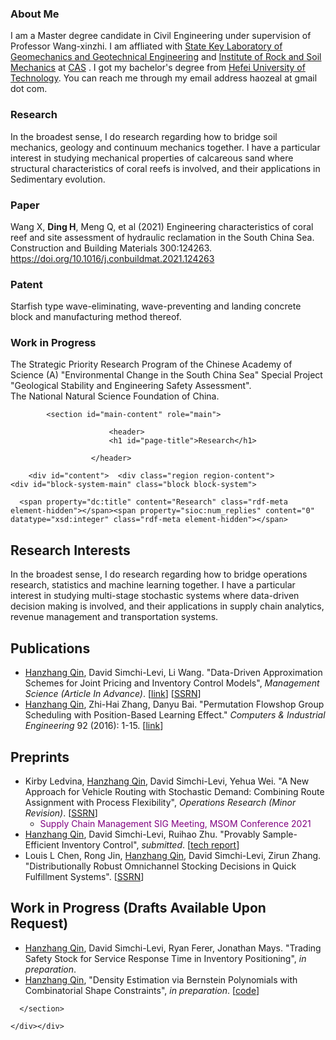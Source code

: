 ### About Me
      
I am a Master degree candidate in Civil Engineering under supervision of Professor Wang-xinzhi. I am affliated with <a href="http://www.sklgme.org/">State Key Laboratory of Geomechanics and Geotechnical Engineering</a> and <a href="http://www.whrsm.ac.cn/">Institute of Rock and Soil Mechanics</a> at <a href="http://www.cas.ac.cn/">CAS</a> . I got my bachelor's degree from <a href="https://www.hfut.edu.cn/">Hefei University of Technology</a>. You can reach me through my email address haozeal at gmail dot com.


### Research

In the broadest sense, I do research regarding how to bridge soil mechanics, geology and continuum mechanics together. I have a particular interest in studying mechanical properties of calcareous sand where structural characteristics of coral reefs is involved, and their applications in Sedimentary evolution.

### Paper

Wang X, <b>Ding H</b>, Meng Q, et al (2021) Engineering characteristics of coral reef and site assessment of hydraulic reclamation in the South China Sea. Construction and Building Materials 300:124263. <a href="https://www.sciencedirect.com/science/article/pii/S0950061821020225">https://doi.org/10.1016/j.conbuildmat.2021.124263</a>

### Patent

Starfish type wave-eliminating, wave-preventing and landing concrete block and manufacturing method thereof.

          
### Work in Progress

The Strategic Priority Research Program of the Chinese Academy of Science (A) "Environmental Change in the South China Sea" Special Project "Geological Stability and Engineering Safety Assessment".<br>The National Natural Science Foundation of China.


<div id="columns"><div class="columns-inner clearfix add-gutter">
    <div id="content-column"><div class="content-inner">

      
            <section id="main-content" role="main">

                          <header>
                          <h1 id="page-title">Research</h1>
            
                      </header>
                
        <div id="content">  <div class="region region-content">
    <div id="block-system-main" class="block block-system">
  <div class="block-inner clearfix">
                <div class="block-content content">
      <article id="article-5" class="article article-type-page clearfix" about="/research" typeof="foaf:Document" role="article">

  
      <span property="dc:title" content="Research" class="rdf-meta element-hidden"></span><span property="sioc:num_replies" content="0" datatype="xsd:integer" class="rdf-meta element-hidden"></span>
  
  <div class="article-content">
  <div class="field field-name-body field-type-text-with-summary field-label-hidden"><div class="field-items"><div class="field-item even" property="content:encoded"><h2><strong>Research Interests</strong></h2>
<p>In the broadest sense, I do research regarding how to bridge operations research, statistics and machine learning together. I have a particular interest in studying multi-stage stochastic systems where data-driven decision making is involved, and their applications in supply chain analytics, revenue management and transportation systems.&nbsp;</p>
<h2><strong>Publications</strong></h2>
<ul><li><u>Hanzhang Qin</u>, David Simchi-Levi, Li Wang. "Data-Driven Approximation Schemes for Joint Pricing and Inventory Control Models",&nbsp;<em>Management Science (Article In Advance)</em>. [<a href="https://pubsonline.informs.org/doi/10.1287/mnsc.2021.4212">link</a>] [<a href="http://papers.ssrn.com/sol3/papers.cfm?abstract_id=3354358">SSRN</a>]</li>
<li><u>Hanzhang Qin</u>, Zhi-Hai Zhang, Danyu Bai. "Permutation Flowshop Group Scheduling with Position-Based Learning Effect."&nbsp;<em>Computers &amp; Industrial Engineering</em>&nbsp;92 (2016): 1-15. [<a href="http://www.sciencedirect.com/science/article/abs/pii/S0360835215004714">link</a>]</li>
</ul><h2><strong>Preprints</strong></h2>
<ul><li>Kirby Ledvina,&nbsp;<u>Hanzhang Qin</u>,<strong>&nbsp;</strong>David Simchi-Levi, Yehua Wei. "A New Approach for Vehicle Routing with Stochastic Demand: Combining Route Assignment with Process Flexibility",&nbsp;<em>Operations Research (Minor Revision)</em>. [<a href="http://papers.ssrn.com/sol3/papers.cfm?abstract_id=3656374">SSRN</a>]
<ul><li><span style="color:#800080;">Supply Chain Management SIG Meeting, MSOM Conference 2021</span></li>
</ul></li>
<li><u>Hanzhang Qin</u>, David Simchi-Levi, Ruihao Zhu. "Provably Sample-Efficient Inventory Control",&nbsp;<em>submitted</em>. [<a href="/sites/default/files/documents/l4dcsample_full.pdf">tech report</a>]</li>
<li>Louis L Chen, Rong Jin,&nbsp;<u>Hanzhang Qin</u>, David Simchi-Levi, Zirun Zhang. "Distributionally Robust Omnichannel Stocking Decisions in Quick Fulfillment Systems". [<a href="http://papers.ssrn.com/sol3/papers.cfm?abstract_id=3383881">SSRN</a>]</li>
</ul><h2><strong>Work in Progress </strong>(Drafts Available Upon Request)</h2>
<ul><li><u>Hanzhang Qin</u>, David Simchi-Levi, Ryan Ferer, Jonathan Mays. "Trading Safety Stock for Service Response Time in Inventory Positioning",&nbsp;<em>in preparation</em>.&nbsp;</li>
<li><u>Hanzhang Qin</u>,&nbsp;"Density Estimation via Bernstein Polynomials with Combinatorial Shape Constraints",&nbsp;<em>in preparation</em>. [<a href="https://github.com/visuddhi/UnivariateDensityEstimate.jl">code</a>]</li>
</ul></div></div></div>  </div>

  
  
</article>
    </div>
  </div>
</div>
  </div>
</div>

        
      </section>

    </div></div>

        
  </div></div>

